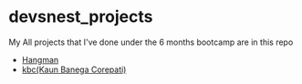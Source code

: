 # devsnest_projects
 My All projects that I've done under the 6 months bootcamp are in this repo
 * <a href="https://github.com/Rishabh-Pagaria/devsnest_projects/tree/main/hangman-test-master">Hangman</a>
* <a href="https://github.com/Rishabh-Pagaria/devsnest_projects/tree/main/kbc-master">kbc(Kaun Banega Corepati)</a>